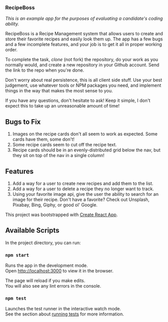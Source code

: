 ### RecipeBoss

_This is an example app for the purposes of evaluating a candidate's coding ability._ 

RecipeBoss is a Recipe Management system that allows users to create and store their favorite recipes and easily look them up. The app has a few bugs and a few incomplete features, and your job is to get it all in proper working order.  
  
To complete the task, *clone* (not fork) the repository, do your work as you normally would, and create a new repository in your Github account. Send the link to the repo when you're done.  
  
Don't worry about real persistence, this is all client side stuff. Use your best judgement, use whatever tools or NPM packages you need, and implement things in the way that makes the most sense to you.
  
If you have any questions, don't hesitate to ask! Keep it simple, I don't expect this to take up an unreasonable amount of time!

## Bugs to Fix

1. Images on the recipe cards don't all seem to work as expected. Some cards have them, some don't!
2. Some recipe cards seem to cut off the recipe text.
3. Recipe cards should be in an evenly-distributed grid below the nav, but they sit on top of the nav in a single column!

## Features

1. Add a way for a user to create new recipes and add them to the list.
2. Add a way for a user to delete a recipe they no longer want to track.
3. Using your favorite image api, give the user the ability to search for an image for their recipe. Don't have a favorite? Check out Unsplash, Pixabay, Bing, Giphy, or good ol' Google.


This project was bootstrapped with [Create React App](https://github.com/facebook/create-react-app).

## Available Scripts

In the project directory, you can run:

### `npm start`

Runs the app in the development mode.<br>
Open [http://localhost:3000](http://localhost:3000) to view it in the browser.

The page will reload if you make edits.<br>
You will also see any lint errors in the console.

### `npm test`

Launches the test runner in the interactive watch mode.<br>
See the section about [running tests](https://facebook.github.io/create-react-app/docs/running-tests) for more information.
